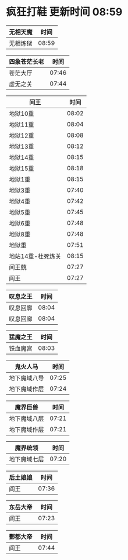 # 疯狂打鞋 更新时间 08:59

| 无相天魔   | 时间    |
|--------|-------|
| 无相炼狱 | 08:59 |

| 四象苍茫长老   | 时间    |
|--------|-------|
| 苍茫大厅 | 07:46 |
| 虚无之关 | 07:44 |

| 间王   | 时间    |
|--------|-------|
| 地狱10重 | 08:02 |
| 地狱11重 | 08:04 |
| 地狱12重 | 08:08 |
| 地狱13重 | 08:12 |
| 地狱14重 | 08:15 |
| 地狱15重 | 08:18 |
| 地狱1重 | 08:15 |
| 地狱3重 | 07:40 |
| 地狱4重 | 07:42 |
| 地狱5重 | 07:45 |
| 地狱6重 | 07:48 |
| 地狱8重 | 07:48 |
| 地狱重 | 07:51 |
| 地站14重-杜死炼关 | 08:15 |
| 间王兢 | 07:27 |
| 阎王 | 07:27 |

| 叹息之王   | 时间    |
|--------|-------|
| 叹息回廓 | 08:04 |
| 叹息回廊 | 08:04 |

| 猛魔之王   | 时间    |
|--------|-------|
| 铁血魔宫 | 08:03 |

| 鬼火人马   | 时间    |
|--------|-------|
| 地下魔域八导 | 07:25 |
| 地下魔域作层 | 07:24 |

| 魔界巨兽   | 时间    |
|--------|-------|
| 地下魔域八层 | 07:21 |
| 地下魔域作层 | 07:21 |

| 魔界统领   | 时间    |
|--------|-------|
| 地下魔域七层 | 07:20 |

| 后土娘娘   | 时间    |
|--------|-------|
| 阎王 | 07:36 |

| 东岳大帝   | 时间    |
|--------|-------|
| 阎王 | 07:23 |

| 酆都大帝   | 时间    |
|--------|-------|
| 阎王 | 07:44 |
